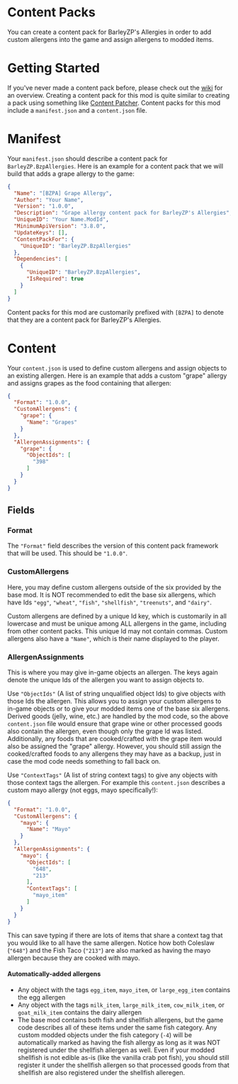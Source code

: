 # Content Packs

You can create a content pack for BarleyZP's Allergies in order to add custom allergens into the game and assign allergens to modded items.

# Getting Started

If you've never made a content pack before, please check out the [wiki](https://stardewvalleywiki.com/Modding:Content_packs) for an overview. Creating a content pack for this mod is quite similar to creating a pack using something like [Content Patcher](https://www.nexusmods.com/stardewvalley/mods/1915). Content packs for this mod include a `manifest.json` and a `content.json` file.

# Manifest

Your `manifest.json` should describe a content pack for `BarleyZP.BzpAllergies`. Here is an example for a content pack that we will build that adds a grape allergy to the game:

```json
{
  "Name": "[BZPA] Grape Allergy",
  "Author": "Your Name",
  "Version": "1.0.0",
  "Description": "Grape allergy content pack for BarleyZP's Allergies",
  "UniqueID": "Your Name.ModId",
  "MinimumApiVersion": "3.8.0",
  "UpdateKeys": [],
  "ContentPackFor": {
    "UniqueID": "BarleyZP.BzpAllergies"
  },
  "Dependencies": [
    {
      "UniqueID": "BarleyZP.BzpAllergies",
      "IsRequired": true
    }
  ]
}
```

Content packs for this mod are customarily prefixed with `[BZPA]` to denote that they are a content pack for BarleyZP's Allergies.

# Content

Your `content.json` is used to define custom allergens and assign objects to an existing allergen. Here is an example that adds a custom "grape" allergy and assigns grapes as the food containing that allergen:

```json
{
  "Format": "1.0.0",
  "CustomAllergens": {
    "grape": {
      "Name": "Grapes"
    }
  },
  "AllergenAssignments": {
    "grape": {
      "ObjectIds": [
        "398"
      ]
    }
  }
}
```

## Fields

### Format

The `"Format"` field describes the version of this content pack framework that will be used. This should be `"1.0.0"`.

### CustomAllergens

Here, you may define custom allergens outside of the six provided by the base mod. It is NOT recommended to edit the base six allergens, which have Ids `"egg"`, `"wheat"`, `"fish"`, `"shellfish"`, `"treenuts"`, and `"dairy"`.

Custom allergens are defined by a unique Id key, which is customarily in all lowercase and must be unique among ALL allergens in the game, including from other content packs. This unique Id may not contain commas. Custom allergens also have a `"Name"`, which is their name displayed to the player.

### AllergenAssignments

This is where you may give in-game objects an allergen. The keys again denote the unique Ids of the allergen you want to assign objects to.

Use `"ObjectIds"` (A list of string unqualified object Ids) to give objects with those Ids the allergen. This allows you to assign your custom allergens to in-game objects or to give your modded items one of the base six allergens. Derived goods (jelly, wine, etc.) are handled by the mod code, so the above `content.json` file would ensure that grape wine or other processed goods also contain the allergen, even though only the grape Id was listed. Additionally, any foods that are cooked/crafted with the grape item would also be assigned the "grape" allergy. However, you should still assign the cooked/crafted foods to any allergens they may have as a backup, just in case the mod code needs something to fall back on.

Use `"ContextTags"` (A list of string context tags) to give any objects with those context tags the allergen. For example this `content.json` describes a custom mayo allergy (not eggs, mayo specifically!):

```json
{
  "Format": "1.0.0",
  "CustomAllergens": {
    "mayo": {
      "Name": "Mayo"
    }
  },
  "AllergenAssignments": {
    "mayo": {
      "ObjectIds": [
        "648",
        "213"
      ],
      "ContextTags": [
        "mayo_item"
      ]
    }
  }
}
```

This can save typing if there are lots of items that share a context tag that you would like to all have the same allergen. Notice how both Coleslaw (`"648"`) and the Fish Taco (`"213"`) are also marked as having the mayo allergen because they are cooked with mayo.

#### Automatically-added allergens

- Any object with the tags `egg_item`, `mayo_item`, or `large_egg_item` contains the egg allergen
- Any object with the tags `milk_item`, `large_milk_item`, `cow_milk_item`, or `goat_milk_item` contains the dairy allergen
- The base mod contains both fish and shellfish allergens, but the game code describes all of these items under the same fish category. Any custom modded objects under the fish category (`-4`) will be automatically marked as having the fish allergy as long as it was NOT registered under the shellfish allergen as well. Even if your modded shellfish is not edible as-is (like the vanilla crab pot fish), you should still register it under the shellfish allergen so that processed goods from that shellfish are also registered under the shellfish alleregen.
